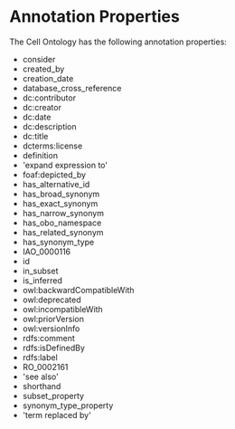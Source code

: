 # Annotation Properties

The Cell Ontology has the following annotation properties:

- consider
- created_by
- creation_date
- database_cross_reference
- dc:contributor
- dc:creator
- dc:date
- dc:description
- dc:title
- dcterms:license
- definition
- 'expand expression to'
- foaf:depicted_by
- has_alternative_id
- has_broad_synonym
- has_exact_synonym
- has_narrow_synonym
- has_obo_namespace
- has_related_synonym
- has_synonym_type
- IAO_0000116
- id
- in_subset
- is_inferred
- owl:backwardCompatibleWith
- owl:deprecated
- owl:incompatibleWith
- owl:priorVersion
- owl:versionInfo
- rdfs:comment
- rdfs:isDefinedBy
- rdfs:label
- RO_0002161
- 'see also'
- shorthand
- subset_property
- synonym_type_property
- 'term replaced by'

